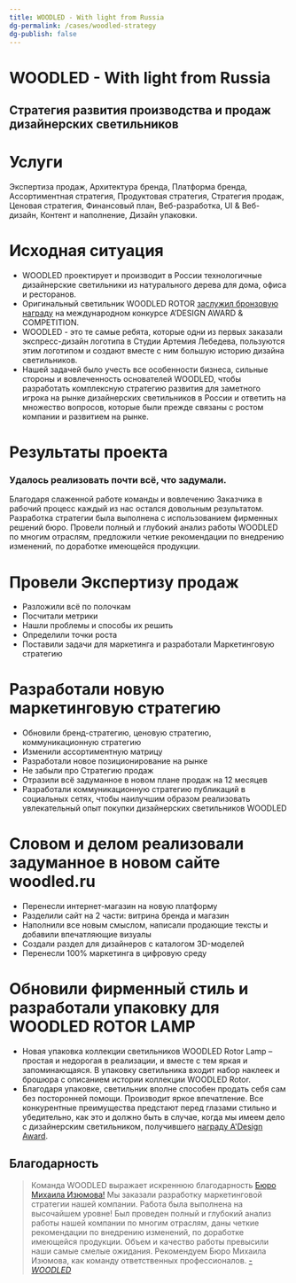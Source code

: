 ```yaml
---
title: WOODLED - With light from Russia
dg-permalink: /cases/woodled-strategy
dg-publish: false
---
```

# WOODLED - With light from Russia
## Стратегия развития производства и продаж дизайнерских светильников

# Услуги
Экспертиза продаж, Архитектура бренда, Платформа бренда, Ассортиментная стратегия, Продуктовая стратегия, Стратегия продаж, Ценовая стратегия, Финансовый план, Веб-разработка, UI & Веб-дизайн, Контент и наполнение, Дизайн упаковки.

# Исходная ситуация
- WOODLED проектирует и производит в России технологичные дизайнерские светильники из натурального дерева для дома, офиса и ресторанов.
- Оригинальный светильник WOODLED ROTOR [заслужил бронзовую награду](https://competition.adesignaward.com/design.php?ID=52111) на международном конкурсе A’DESIGN AWARD & COMPETITION.
- WOODLED - это те самые ребята, которые одни из первых заказали экспресс-дизайн логотипа в Студии Артемия Лебедева, пользуются этим логотипом и создают вместе с ним большую историю дизайна светильников.
- Нашей задачей было учесть все особенности бизнеса, сильные стороны и вовлеченность основателей WOODLED, чтобы разработать комплексную стратегию развития для заметного игрока на рынке дизайнерских светильников в России и ответить на множество вопросов, которые были прежде связаны с ростом компании и развитием на рынке.

# Результаты проекта
### Удалось реализовать почти всё, что задумали. 
Благодаря слаженной работе команды и вовлечению Заказчика в рабочий процесс каждый из нас остался довольным результатом. Разработка стратегии была выполнена с использованием фирменных решений бюро. Провели полный и глубокий анализ работы WOODLED по многим отраслям, предложили четкие рекомендации по внедрению изменений, по доработке имеющейся продукции.

# Провели Экспертизу продаж
- Разложили всё по полочкам
- Посчитали метрики
- Нашли проблемы и способы их решить
- Определили точки роста
- Поставили задачи для маркетинга и разработали Маркетинговую стратегию

# Разработали новую маркетинговую стратегию
- Обновили бренд-стратегию, ценовую стратегию, коммуникационную стратегию
- Изменили ассортиментную матрицу
- Разработали новое позиционирование на рынке
- Не забыли про Стратегию продаж
- Отразили всё задуманное в новом плане продаж на 12 месяцев
- Разработали коммуникационную стратегию публикаций в социальных сетях, чтобы наилучшим образом реализовать увлекательный опыт покупки дизайнерских светильников WOODLED

# Cловом и делом реализовали задуманное в новом сайте woodled.ru
- Перенесли интернет-магазин на новую платформу
- Разделили сайт на 2 части: витрина бренда и магазин
- Наполнили все новым смыслом, написали продающие тексты и добавили впечатляющие визуалы
- Создали раздел для дизайнеров с каталогом 3D-моделей
- Перенесли 100% маркетинга в цифровую среду

# Обновили фирменный стиль и разработали упаковку для WOODLED ROTOR LAMP
- Новая упаковка коллекции светильников WOODLED Rotor Lamp – простая и недорогая в реализации, и вместе с тем яркая и запоминающаяся. В упаковку светильника входит набор наклеек и брошюра с описанием истории коллекции WOODLED Rotor.
- Благодаря упаковке, светильник вполне способен продать себя сам без посторонней помощи. Производит яркое впечатление. Все конкурентные преимущества предстают перед глазами стильно и убедительно, как это и должно быть в случае, когда мы имеем дело с дизайнерским  светильником, получившего [награду A'Design Award](https://competition.adesignaward.com/design.php?ID=52111).

## Благодарность

> Команда WOODLED выражает искреннюю благодарность [Бюро Михаила Изюмова!](https://www.notion.so/b277904692c0464188b28d3faf3d4251) Мы заказали разработку маркетинговой стратегии нашей компании. Работа была выполнена на высочайшем уровне! Был проведен полный и глубокий анализ работы нашей компании по многим отраслям, даны четкие рекомендации по внедрению изменений, по доработке имеющейся продукции. Объем и качество работы превысили наши самые смелые ожидания. Рекомендуем Бюро Михаила Изюмова, как команду ответственных профессионалов. 
> _[- WOODLED](https://woodled.ru/)_